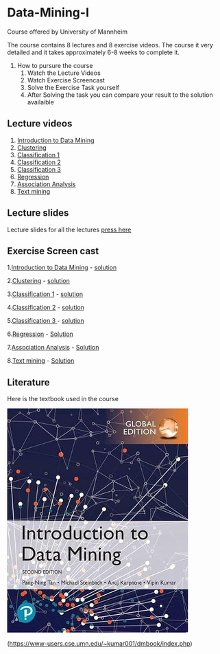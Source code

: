 # Data-Mining-I

Course offered by University of Mannheim 

The course contains 8 lectures and 8 exercise videos. The course it very detailed and it takes approximately 6-8 weeks to complete it. 

1. How to pursure the course
    1. Watch the Lecture Videos
    2. Watch Exercise Screencast 
    3. Solve the Exercise Task yourself 
    4. After Solving the task you can compare your result to the solution availaible

## Lecture videos 
1. [Introduction to Data Mining ](https://data.dws.informatik.uni-mannheim.de/videos/DMI/V1_IntroductionToDataMining/)
2. [Clustering](https://data.dws.informatik.uni-mannheim.de/videos/DMI/V2_ClusterAnalysis/)
3. [Classification 1](https://data.dws.informatik.uni-mannheim.de/videos/DMI/V3_Classification/)
4. [Classification 2](https://data.dws.informatik.uni-mannheim.de/videos/DMI/V4_Classification/)
5. [Classification 3 ](https://data.dws.informatik.uni-mannheim.de/videos/DMI/V5_Classification/)
6. [Regression](https://data.dws.informatik.uni-mannheim.de/videos/DMI/V6_Regression/)
7. [Association Analysis](https://data.dws.informatik.uni-mannheim.de/videos/DMI/V7_AssociationAnalysis/)
8. [Text mining](https://data.dws.informatik.uni-mannheim.de/videos/DMI/V8_TextMining/)


## Lecture slides
Lecture slides for all the lectures [press here](https://github.com/Sudhir-Joon/Data-Mining-I/tree/main/Lecture%20slides)

## Exercise Screen cast 

1.[Introduction to Data Mining](https://data.dws.informatik.uni-mannheim.de/videos/DMI/exercise/python/01_SimplePreprocessingAndVisualization/01_SimplePreprocessingAndVisualizationFSS2022_Intro.m4v) - [solution](https://data.dws.informatik.uni-mannheim.de/videos/DMI/exercise/python/01_SimplePreprocessingAndVisualization/01_SimplePreprocessingAndVisualizationFSS2022_Intro.m4v)

2.[Clustering](https://data.dws.informatik.uni-mannheim.de/videos/DMI/exercise/python/02_Clustering/02_ClusteringFSS2022_Intro.m4v) - [solution](https://data.dws.informatik.uni-mannheim.de/videos/DMI/exercise/python/02_Clustering/02_ClusteringFSS2022_Solution.m4v)

3.[Classification 1](https://data.dws.informatik.uni-mannheim.de/videos/DMI/exercise/python/03_Classification/03_ClassificationFSS2022_Intro.mp4) - [solution](https://data.dws.informatik.uni-mannheim.de/videos/DMI/exercise/python/03_Classification/03_ClassificationFSS2022_Solution.mp4)

4.[Classification 2](https://data.dws.informatik.uni-mannheim.de/videos/DMI/exercise/python/04_Classification/04_ClassificationFSS2022_Intro.mp4) - [solution](https://data.dws.informatik.uni-mannheim.de/videos/DMI/exercise/python/04_Classification/04_ClassificationFSS2022_Solution.mp4)

5.[Classification 3 ](https://data.dws.informatik.uni-mannheim.de/videos/DMI/exercise/python/04_Classification/05_ClassificationFSS2022_Intro.mp4) - [solution](https://data.dws.informatik.uni-mannheim.de/videos/DMI/exercise/python/04_Classification/05_ClassificationFSS2022_Solution.mp4)

6.[Regression](https://data.dws.informatik.uni-mannheim.de/videos/DMI/exercise/python/06_Regression/06_RegressionFSS2022_Intro.mp4) - [Solution](https://data.dws.informatik.uni-mannheim.de/videos/DMI/exercise/python/06_Regression/06_RegressionFSS2022_Solution.mp4)

7.[Association Analysis](https://data.dws.informatik.uni-mannheim.de/videos/DMI/exercise/python/07_TextMining/07_TextMiningFSS2022_Intro.mp4) - [Solution](https://data.dws.informatik.uni-mannheim.de/videos/DMI/exercise/python/07_TextMining/07_TextMiningFSS2022_Solution.mp4)

8.[Text mining](https://data.dws.informatik.uni-mannheim.de/videos/DMI/exercise/python/08_AssociationAnalysis/08_AssociationAnalysisFSS2022_Intro.mp4) - [Solution](https://data.dws.informatik.uni-mannheim.de/videos/DMI/exercise/python/08_AssociationAnalysis/08_AssociationAnalysisFSS2022_Solution.mp4)

## Literature

Here is the textbook used in the course

![Alt text](71QaZ4XxSrL._SY522_-1.jpg)

(https://www-users.cse.umn.edu/~kumar001/dmbook/index.php)
